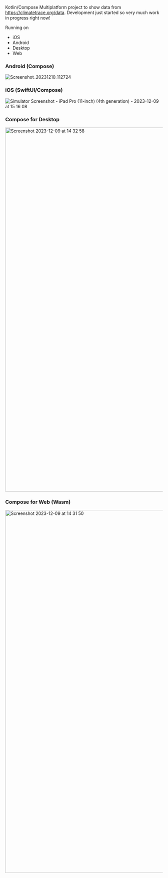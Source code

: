 Kotlin/Compose Multiplatform project to show data from https://climatetrace.org/data. Development just started so very much work in progress right now!

Running on
* iOS 
* Android
* Desktop
* Web




### Android (Compose)


![Screenshot_20231210_112724](https://github.com/joreilly/ClimateTraceKMP/assets/6302/20a6ffef-1ce5-4580-a086-8027598a8ded)



### iOS (SwiftUI/Compose)

![Simulator Screenshot - iPad Pro (11-inch) (4th generation) - 2023-12-09 at 15 16 08](https://github.com/joreilly/ClimateTraceKMP/assets/6302/2225be51-2eba-4e48-977d-4d8c29bae361)


### Compose for Desktop 

<img width="1163" alt="Screenshot 2023-12-09 at 14 32 58" src="https://github.com/joreilly/ClimateTraceKMP/assets/6302/442ff726-9702-4dbc-8643-601c5b01abee">


### Compose for Web (Wasm)


<img width="1159" alt="Screenshot 2023-12-09 at 14 31 50" src="https://github.com/joreilly/ClimateTraceKMP/assets/6302/23087c01-82a4-4156-ae11-4ec9e03e7934">
